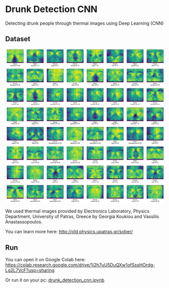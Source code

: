 # Drunk Detection CNN
Detecting drunk people through thermal images using Deep Learning (CNN)

## Dataset
![Sober Drunk Dataset](/images/dataset.png)

We used thermal images provided by Electronics Laboratory, Physics Department, University of Patras, Greece by Georgia Koukiou and Vassilis Anastassopoulos.

You can learn more here: http://old.physics.upatras.gr/sober/

## Run
You can open it on Google Colab here: https://colab.research.google.com/drive/1i2h7uU5DuQXw1ofSssHOrdg-Lg2L7VcF?usp=sharing

Or run it on your pc: [drunk_detection_cnn.ipynb](drunk_detection_cnn.ipynb)
